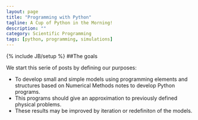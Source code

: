 ```yaml
---
layout: page
title: "Programming with Python"
tagline: A Cup of Python in the Morning!
description: ""
category: Scientific Programming
tags: [python, programming, simulations]
---
```

{% include JB/setup %}
##The goals

We start this serie of posts by defining our purposes:

* To develop small and simple models using programming elements and structures based on Numerical Methods notes to develop Python programs. 
* This programs should give an approximation to previously defined physical problems.
* These results may be improved by iteration or redefiniton of the models.

